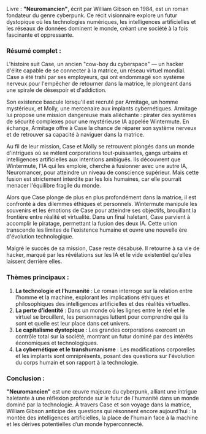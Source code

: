 
Livre :  **"Neuromancien"**, écrit par William Gibson en 1984, est un roman fondateur du genre cyberpunk. Ce récit visionnaire explore un futur dystopique où les technologies numériques, les intelligences artificielles et les réseaux de données dominent le monde, créant une société à la fois fascinante et oppressante.

### **Résumé complet :**

L'histoire suit Case, un ancien "cow-boy du cyberspace" — un hacker d'élite capable de se connecter à la matrice, un réseau virtuel mondial. Case a été trahi par ses employeurs, qui ont endommagé son système nerveux pour l'empêcher de retourner dans la matrice, le plongeant dans une spirale de désespoir et d'addiction.

Son existence bascule lorsqu'il est recruté par Armitage, un homme mystérieux, et Molly, une mercenaire aux implants cybernétiques. Armitage lui propose une mission dangereuse mais alléchante : pirater des systèmes de sécurité complexes pour une mystérieuse IA appelée Wintermute. En échange, Armitage offre à Case la chance de réparer son système nerveux et de retrouver sa capacité à naviguer dans la matrice.

Au fil de leur mission, Case et Molly se retrouvent plongés dans un monde d'intrigues où se mêlent corporations tout-puissantes, gangs urbains et intelligences artificielles aux intentions ambiguës. Ils découvrent que Wintermute, l'IA qui les emploie, cherche à fusionner avec une autre IA, Neuromancer, pour atteindre un niveau de conscience supérieur. Mais cette fusion est strictement interdite par les lois humaines, car elle pourrait menacer l'équilibre fragile du monde.

Alors que Case plonge de plus en plus profondément dans la matrice, il est confronté à des dilemmes éthiques et personnels. Wintermute manipule les souvenirs et les émotions de Case pour atteindre ses objectifs, brouillant la frontière entre réalité et virtualité. Dans un final haletant, Case parvient à accomplir le piratage, permettant la fusion des deux IA. Cette union transcende les limites de l'existence humaine et ouvre une nouvelle ère d'évolution technologique.

Malgré le succès de sa mission, Case reste désabusé. Il retourne à sa vie de hacker, marqué par les révélations sur les IA et le vide existentiel qu'elles laissent derrière elles.

### **Thèmes principaux :**
1. **La technologie et l’humanité** : Le roman interroge sur la relation entre l’homme et la machine, explorant les implications éthiques et philosophiques des intelligences artificielles et des réalités virtuelles.
2. **La perte d’identité** : Dans un monde où les lignes entre le réel et le virtuel se brouillent, les personnages luttent pour comprendre qui ils sont et quelle est leur place dans cet univers.
3. **Le capitalisme dystopique** : Les grandes corporations exercent un contrôle total sur la société, montrant un futur dominé par des intérêts économiques et technologiques.
4. **La cybernétique et le transhumanisme** : Les modifications corporelles et les implants sont omniprésents, posant des questions sur l'évolution du corps humain et son rapport à la technologie.

### **Conclusion :**
**"Neuromancien"** est une œuvre majeure du cyberpunk, alliant une intrigue haletante à une réflexion profonde sur le futur de l'humanité dans un monde dominé par la technologie. À travers Case et son voyage dans la matrice, William Gibson anticipe des questions qui résonnent encore aujourd’hui : la montée des intelligences artificielles, la place de l’humain face à la machine et les dérives potentielles d’un monde hyperconnecté.